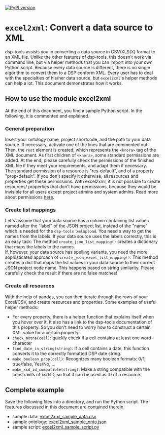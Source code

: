 [![PyPI version](https://badge.fury.io/py/dsp-tools.svg)](https://badge.fury.io/py/dsp-tools)

# `excel2xml`: Convert a data source to XML
dsp-tools assists you in converting a data source in CSV/XLS(X) format to an XML file. Unlike the other features of 
dsp-tools, this doesn't work via command line, but via helper methods that you can import into your own Python script. 
Because every data source is different, there is no single algorithm to convert them to a DSP conform XML. Every user 
has to deal with the specialties of his/her data source, but `excel2xml`'s helper methods can help a lot. This document 
demonstrates how it works. 

## How to use the module excel2xml
At the end of this document, you find a sample Python script. In the following, it is commented and explained. 

### General preparation
Insert your ontology name, project shortcode, and the path to your data source. If necessary, activate one of the lines
that are commented out.  
Then, the `root` element is created, which represents the `<knora>` tag of the XML document. As first children of 
`<knora>`, some standard permissions are added. At the end, please carefully check the permissions of the finished XML
file if they meet your requirements, and adapt them if necessary.  
The standard permission of a resource is "res-default", and of a property "prop-default". If you don't specify it 
otherwise, all resources and properties get these permissions. With excel2xml, it is not possible to create resources/
properties that don't have permissions, because they would be invisible for all users except project admins and system
admins. Read more about permissions [here](./dsp-tools-xmlupload.md#how-to-use-the-permissions-attribute-in-resourcesproperties).

### Create list mappings
Let's assume that your data source has a column containing list values named after the "label" of the JSON project list, 
instead of the "name" which is needed for the `dsp-tools xmlupload`. You need a way to get the names from the labels.
If your data source uses the labels correctly, this is an easy task: The method `create_json_list_mapping()` creates a
dictionary that maps the labels to the names.  
If, however, your data source has spelling variants, you need the more sophisticated approach of 
`create_json_excel_list_mapping()`: This method creates a dict that maps the list values in your data source to their 
correct JSON project node name. This happens based on string similarity. Please carefully check the result if there are
no false matches!

### Create all resources
With the help of pandas, you can then iterate through the rows of your Excel/CSV, and create resources and properties. 
Some examples of useful helper methods:

 - For every property, there is a helper function that explains itself when you hover over it. It also has a link to 
   the dsp-tools documentation of this property. So you don't need to worry how to construct a certain XML value for a 
   certain property. 
 - `check_notna(cell)`: quickly check if a cell contains at least one word-character
 - `find_date_in_string(string)`: If a cell contains a date, this function converts it to the correctly formatted DSP 
   date string.
 - `make_boolean_prop(cell)`: Recognizes many boolean formats: 0/1, true/false, Yes/No, ...
 - `make_xsd_id_compatible(string)`: Make a string compatible with the constraints of xsd:ID, so that it can be used as 
   ID of a resource.


## Complete example
Save the following files into a directory, and run the Python script. The features discussed in this document are
contained therein.

 - sample data: [excel2xml_sample_data.csv](assets/templates/excel2xml_sample_data.csv)
 - sample ontology: [excel2xml_sample_onto.json](assets/templates/excel2xml_sample_onto.json)
 - sample script: [excel2xml_sample_script.py](assets/templates/excel2xml_sample_script.py)
